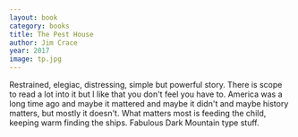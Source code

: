 ```yaml
---
layout: book
category: books
title: The Pest House
author: Jim Crace
year: 2017
image: tp.jpg
---
```

Restrained, elegiac, distressing, simple but powerful story.  There is scope to read a lot into it but I like that you don't feel you have to.  America was a long time ago and maybe it mattered and maybe it didn't and maybe history matters, but mostly it doesn't.  What matters most is feeding the child, keeping warm finding the ships. Fabulous Dark Mountain type stuff.
